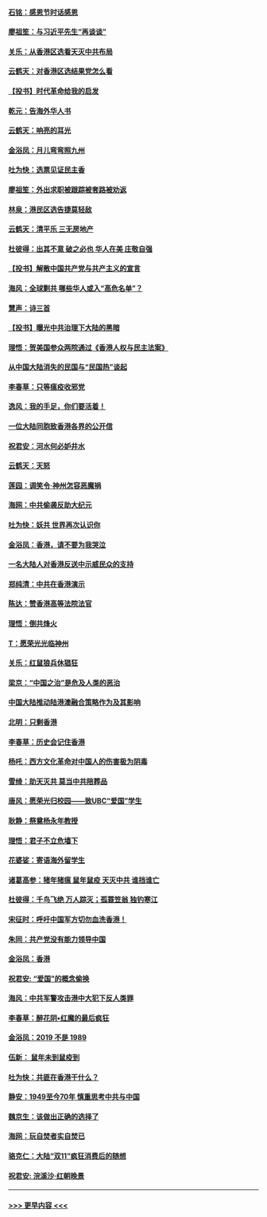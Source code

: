 #### [石铭：感恩节时话感恩](../pages/nsc993/n11687568.md?t=11290411) 
#### [廖祖笙：与习近平先生“再谈谈”](../pages/nsc993/n11687005.md?t=11290411) 
#### [关乐：从香港区选看天灭中共布局](../pages/nsc993/n11686647.md?t=11290411) 
#### [云鹤天：对香港区选结果党怎么看](../pages/nsc993/n11686216.md?t=11290411) 
#### [【投书】时代革命给我的启发](../pages/nsc993/n11684287.md?t=11290411) 
#### [乾元：告海外华人书](../pages/nsc993/n11684044.md?t=11290411) 
#### [云鹤天：响亮的耳光](../pages/nsc993/n11684254.md?t=11290411) 
#### [金浴凤：月儿弯弯照九州](../pages/nsc993/n11684231.md?t=11290411) 
#### [吐为快：选票见证民主香](../pages/nsc993/n11684206.md?t=11290411) 
#### [廖祖笙：外出求职被跟踪被套路被劝返](../pages/nsc993/n11683874.md?t=11290411) 
#### [林泉：港民区选告捷莫轻敌](../pages/nsc993/n11683930.md?t=11290411) 
#### [云鹤天：清平乐 三无房地产](../pages/nsc993/n11681521.md?t=11290411) 
#### [杜彼得：出其不意 破之必也 华人在美 庄敬自强](../pages/nsc993/n11679554.md?t=11290411) 
#### [【投书】解散中国共产党与共产主义的宣言](../pages/nsc993/n11679177.md?t=11290411) 
#### [海风：全球剿共 哪些华人或入“高危名单”？](../pages/nsc993/n11678617.md?t=11290411) 
#### [慧声：诗三首](../pages/nsc993/n11678848.md?t=11290411) 
#### [【投书】曝光中共治理下大陆的黑暗](../pages/nsc993/n11678674.md?t=11290411) 
#### [理悟：贺美国参众两院通过《香港人权与民主法案》](../pages/nsc993/n11678104.md?t=11290411) 
#### [从中国大陆消失的民国与“民国热”谈起](../pages/nsc993/n11678075.md?t=11290411) 
#### [李春草：只等瘟疫收邪党](../pages/nsc993/n11677308.md?t=11290411) 
#### [逸风：我的手足，你们要活着！](../pages/nsc993/n11676352.md?t=11290411) 
#### [一位大陆同胞致香港各界的公开信](../pages/nsc993/n11675761.md?t=11290411) 
#### [祝君安：河水何必妒井水](../pages/nsc993/n11675746.md?t=11290411) 
#### [云鹤天：天怒](../pages/nsc993/n11675718.md?t=11290411) 
#### [莲园：调笑令‧神州怎容恶魔祸](../pages/nsc993/n11675648.md?t=11290411) 
#### [海网：中共偷袭反助大纪元](../pages/nsc993/n11673515.md?t=11290411) 
#### [吐为快：妖共 世界再次认识你](../pages/nsc993/n11673506.md?t=11290411) 
#### [金浴凤：香港，请不要为我哭泣](../pages/nsc993/n11673248.md?t=11290411) 
#### [一名大陆人对香港反送中示威民众的支持](../pages/nsc993/n11672615.md?t=11290411) 
#### [郑纯清：中共在香港演示](../pages/nsc993/n11670539.md?t=11290411) 
#### [陈达：赞香港高等法院法官](../pages/nsc993/n11669542.md?t=11290411) 
#### [理悟：倒共烽火](../pages/nsc993/n11668844.md?t=11290411) 
#### [T：愿荣光光临神州](../pages/nsc993/n11668421.md?t=11290411) 
#### [关乐：红鼠狼兵休猖狂](../pages/nsc993/n11668378.md?t=11290411) 
#### [梁京：“中国之治”是危及人类的恶治](../pages/nsc993/n11668328.md?t=11290411) 
#### [中国大陆推动陆港澳融合策略作为及其影响](../pages/nsc993/n11668157.md?t=11290411) 
#### [北明：只剩香港](../pages/nsc993/n11668002.md?t=11290411) 
#### [李春草：历史会记住香港](../pages/nsc993/n11667927.md?t=11290411) 
#### [杨吒：西方文化革命对中国人的伤害极为阴毒](../pages/nsc993/n11664521.md?t=11290411) 
#### [雪绮：助天灭共 莫当中共陪葬品](../pages/nsc993/n11662650.md?t=11290411) 
#### [唐风：愿荣光归校园——致UBC“爱国”学生](../pages/nsc993/n11662194.md?t=11290411) 
#### [耿静：祭奠杨永年教授](../pages/nsc993/n11662514.md?t=11290411) 
#### [理悟：君子不立危墙下](../pages/nsc993/n11662172.md?t=11290411) 
#### [花婆娑：寄语海外留学生](../pages/nsc993/n11662121.md?t=11290411) 
#### [诸葛高参：猪年猪瘟 鼠年鼠疫 天灭中共 谁挡谁亡](../pages/nsc993/n11661980.md?t=11290411) 
#### [杜彼得：千鸟飞绝 万人踪灭；孤蓑笠翁 独钓寒江](../pages/nsc993/n11661170.md?t=11290411) 
#### [宋征时：呼吁中国军方切勿血洗香港！](../pages/nsc993/n11415318.md?t=11290411) 
#### [朱同：共产党没有能力领导中国](../pages/nsc993/n11660421.md?t=11290411) 
#### [金浴凤：香港](../pages/nsc993/n11660419.md?t=11290411) 
#### [祝君安: “爱国”的概念偷换](../pages/nsc993/n11659706.md?t=11290411) 
#### [海风：中共军警攻击港中大犯下反人类罪](../pages/nsc993/n11659632.md?t=11290411) 
#### [李春草：醉花阴•红魔的最后疯狂](../pages/nsc993/n11659287.md?t=11290411) 
#### [金浴凤：2019 不是 1989](../pages/nsc993/n11657663.md?t=11290411) 
#### [伍新： 鼠年未到鼠疫到](../pages/nsc993/n11655098.md?t=11290411) 
#### [吐为快：共匪在香港干什么？](../pages/nsc993/n11654891.md?t=11290411) 
#### [静安：1949至今70年 慎重思考中共与中国](../pages/nsc993/n11651244.md?t=11290411) 
#### [魏京生：该做出正确的选择了](../pages/nsc993/n11653084.md?t=11290411) 
#### [海网：玩自焚者实自焚已](../pages/nsc993/n11652423.md?t=11290411) 
#### [骆克仁：大陆“双11”疯狂消费后的随想](../pages/nsc993/n11652305.md?t=11290411) 
#### [祝君安: 浣溪沙·红朝晚景](../pages/nsc993/n11652258.md?t=11290411) 

----
#### [ >>> 更早内容 <<< ](../indexes/nsc993-earlier.md)
